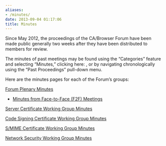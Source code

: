 ```yaml
---
aliases:
- /minutes/
date: 2013-09-04 01:17:06
title: Minutes
---
```


Since May 2012, the proceedings of the CA/Browser Forum have been made public generally two weeks after they have been distributed to members for review.

The minutes of past meetings may be found using the “Categories” feature and selecting “Minutes,” clicking here: , or by navigating chronologically using the “Past Proceedings” pull-down menu.

Here are the minutes pages for each of the Forum’s groups:

[Forum Plenary Minutes][1]

- [Minutes from Face-to-Face (F2F) Meetings][2]

[Server Certificate Working Group Minutes][3]

[Code Signing Certificate Working Group Minutes][4]

[S/MIME Certificate Working Group Minutes][5]

[Network Security Working Group Minutes][6]

[1]: /about/forum-minutes/
[2]: /forum-minutes/face-to-face-minutes/
[3]: /working-groups/server/minutes/
[4]: /working-groups/code-signing/minutes/
[5]: /working-groups/smime/minutes/
[6]: /working-groups/netsec/minutes/